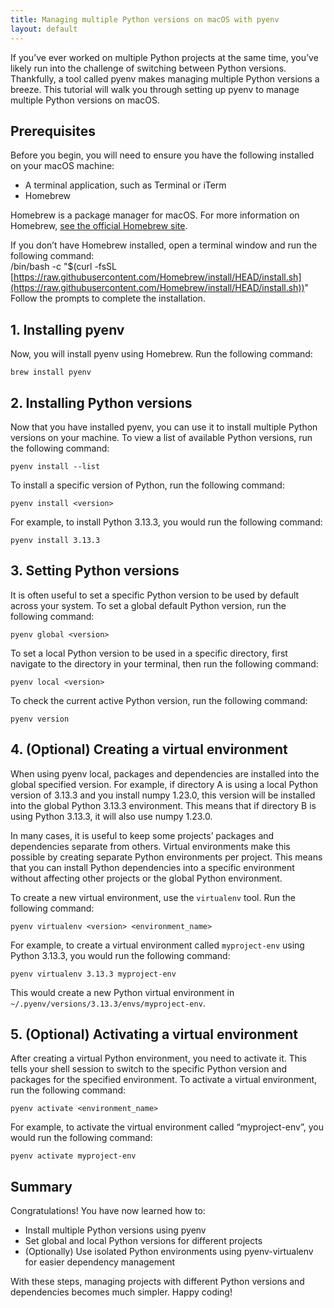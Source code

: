 ```yaml
---
title: Managing multiple Python versions on macOS with pyenv
layout: default
---
```


If you’ve ever worked on multiple Python projects at the same time, you’ve likely run into the challenge of switching between Python versions. Thankfully, a tool called pyenv makes managing multiple Python versions a breeze. This tutorial will walk you through setting up pyenv to manage multiple Python versions on macOS.

## Prerequisites

Before you begin, you will need to ensure you have the following installed on your macOS machine:

* A terminal application, such as Terminal or iTerm  
* Homebrew

Homebrew is a package manager for macOS. For more information on Homebrew, [see the official Homebrew site](https://brew.sh/).

If you don’t have Homebrew installed, open a terminal window and run the following command:  
/bin/bash \-c "$(curl \-fsSL [https://raw.githubusercontent.com/Homebrew/install/HEAD/install.sh](https://raw.githubusercontent.com/Homebrew/install/HEAD/install.sh))"  
Follow the prompts to complete the installation.

## 1\. Installing pyenv

Now, you will install pyenv using Homebrew. Run the following command:  
```
brew install pyenv
```

## 2\. Installing Python versions

Now that you have installed pyenv, you can use it to install multiple Python versions on your machine. To view a list of available Python versions, run the following command:  
```
pyenv install --list
```

To install a specific version of Python, run the following command:  
```
pyenv install <version>
```

For example, to install Python 3.13.3, you would run the following command:  
```
pyenv install 3.13.3
```

## 3\. Setting Python versions

It is often useful to set a specific Python version to be used by default across your system. To set a global default Python version, run the following command:  
```
pyenv global <version>
```

To set a local Python version to be used in a specific directory, first navigate to the directory in your terminal, then run the following command:  
```
pyenv local <version>
```

To check the current active Python version, run the following command:  
```
pyenv version
```

## 4\. (Optional) Creating a virtual environment

When using pyenv local, packages and dependencies are installed into the global specified version. For example, if directory A is using a local Python version of 3.13.3 and you install numpy 1.23.0, this version will be installed into the global Python 3.13.3 environment. This means that if directory B is using Python 3.13.3, it will also use numpy 1.23.0.

In many cases, it is useful to keep some projects’ packages and dependencies separate from others. Virtual environments make this possible by creating separate Python environments per project. This means that you can install Python dependencies into a specific environment without affecting other projects or the global Python environment.

To create a new virtual environment, use the `virtualenv` tool. Run the following command:  
```
pyenv virtualenv <version> <environment_name>
```

For example, to create a virtual environment called `myproject-env` using Python 3.13.3, you would run the following command:  
```
pyenv virtualenv 3.13.3 myproject-env
```

This would create a new Python virtual environment in `~/.pyenv/versions/3.13.3/envs/myproject-env`.

## 5\. (Optional) Activating a virtual environment

After creating a virtual Python environment, you need to activate it. This tells your shell session to switch to the specific Python version and packages for the specified environment. To activate a virtual environment, run the following command:  
```
pyenv activate <environment_name>
```

For example, to activate the virtual environment called “myproject-env”, you would run the following command:  
```
pyenv activate myproject-env
```

## Summary

Congratulations\! You have now learned how to:

* Install multiple Python versions using pyenv  
* Set global and local Python versions for different projects  
* (Optionally) Use isolated Python environments using pyenv-virtualenv for easier dependency management

With these steps, managing projects with different Python versions and dependencies becomes much simpler. Happy coding\!